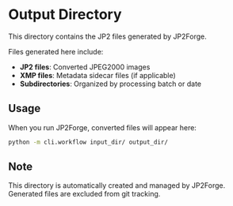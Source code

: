 # Output Directory

This directory contains the JP2 files generated by JP2Forge.

Files generated here include:
- **JP2 files**: Converted JPEG2000 images
- **XMP files**: Metadata sidecar files (if applicable)
- **Subdirectories**: Organized by processing batch or date

## Usage

When you run JP2Forge, converted files will appear here:

```bash
python -m cli.workflow input_dir/ output_dir/
```

## Note

This directory is automatically created and managed by JP2Forge. Generated files are excluded from git tracking.